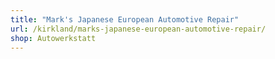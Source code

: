 ```yaml
---
title: "Mark's Japanese European Automotive Repair"
url: /kirkland/marks-japanese-european-automotive-repair/
shop: Autowerkstatt
---
```

